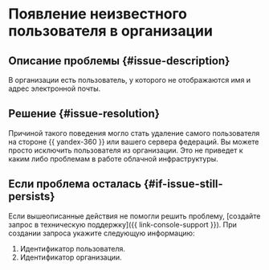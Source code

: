 # Появление неизвестного пользователя в организации


## Описание проблемы {#issue-description}

В организации есть пользователь, у которого не отображаются имя и адрес электронной почты.

## Решение {#issue-resolution}

Причиной такого поведения могло стать удаление самого пользователя на стороне {{ yandex-360 }} или вашего сервера федераций. Вы можете просто исключить пользователя из организации. Это не приведет к каким либо проблемам в работе облачной инфраструктуры.

## Если проблема осталась {#if-issue-still-persists}

Если вышеописанные действия не помогли решить проблему, [создайте запрос в техническую поддержку]({{ link-console-support }}). При создании запроса укажите следующую информацию:

1. Идентификатор пользователя.
1. Идентификатор организации.

